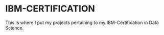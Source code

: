 # IBM-CERTIFICATION
This is where I put my projects pertaining to my IBM-Certification in Data Science.
